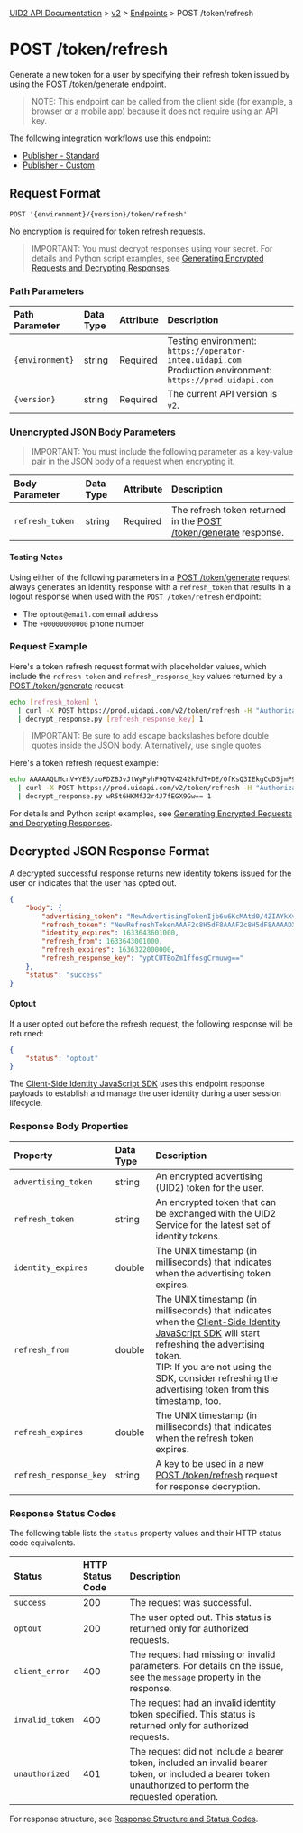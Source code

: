 [UID2 API Documentation](../../README.md) > [v2](../README.md) > [Endpoints](./README.md) > POST /token/refresh

# POST /token/refresh
Generate a new token for a user by specifying their refresh token issued by using the [POST /token/generate](./post-token-generate.md) endpoint.

>NOTE: This endpoint can be called from the client side (for example, a browser or a mobile app) because it does not require using an API key.

The following integration workflows use this endpoint:
* [Publisher - Standard](../guides/publisher-client-side.md)
* [Publisher - Custom](../guides/custom-publisher-integration.md)

## Request Format 

```POST '{environment}/{version}/token/refresh'```

No encryption is required for token refresh requests.

>IMPORTANT: You must decrypt responses using your secret. For details and Python script examples, see [Generating Encrypted Requests and Decrypting Responses](../encryption-decryption.md).

### Path Parameters

| Path Parameter | Data Type | Attribute | Description |
| :--- | :--- | :--- | :--- |
| `{environment}` | string | Required | Testing environment: `https://operator-integ.uidapi.com`<br/>Production environment: `https://prod.uidapi.com` |
| `{version}` | string | Required | The current API version is `v2`. |

###  Unencrypted JSON Body Parameters

>IMPORTANT: You must include the following parameter as a key-value pair in the JSON body of a request when encrypting it.

| Body Parameter | Data Type | Attribute | Description |
| :--- | :--- | :--- | :--- |
| `refresh_token` | string | Required | The refresh token returned in the [POST /token/generate](./post-token-generate.md) response. |


#### Testing Notes

Using either of the following parameters in a [POST /token/generate](./post-token-generate.md) request always generates an identity response with a `refresh_token` that results in a logout response when used with the `POST /token/refresh` endpoint:

- The `optout@email.com` email address
- The `+00000000000` phone number

### Request Example


Here's a token refresh request format with placeholder values, which include the `refresh token` and `refresh_response_key` values returned by a [POST /token/generate](./post-token-generate.md) request:

```sh
echo [refresh_token] \
  | curl -X POST https://prod.uidapi.com/v2/token/refresh -H "Authorization: Bearer [Your-Client-API-Key]" \
  | decrypt_response.py [refresh_response_key] 1
```
>IMPORTANT: Be sure to add escape backslashes before double quotes inside the JSON body. Alternatively, use single quotes.

Here's a token refresh request example:

```sh
echo AAAAAQLMcnV+YE6/xoPDZBJvJtWyPyhF9QTV4242kFdT+DE/OfKsQ3IEkgCqD5jmP9HuR4O3PNSVnCnzYq2BiDDz8SLsKOo6wZsoMIn95jVWBaA6oLq7uUGY5/g9SUOfFmX5uDXUvO0w2UCKi+j9OQhlMfxTsyUQUzC1VQOx6ed/gZjqH/Sw6Kyk0XH7AlziqSyyXA438JHqyJphGVwsPl2LGCH1K2MPxkLmyzMZ2ghTzrr0IgIOXPsL4lXqSPkl/UJqnO3iqbihd66eLeYNmyd1Xblr3DwYnwWdAUXEufLoJbbxifGYc+fPF+8DpykpyL9neq3oquxQWpyHsftnwYaZT5EBZHQJqAttHUZ4yQ== \
  | curl -X POST https://prod.uidapi.com/v2/token/refresh -H "Authorization: Bearer YourTokenBV3tua4BXNw+HVUFpxLlGy8nWN6mtgMlIk=" \
  | decrypt_response.py wR5t6HKMfJ2r4J7fEGX9Gw== 1
```

For details and Python script examples, see [Generating Encrypted Requests and Decrypting Responses](../encryption-decryption.md).

## Decrypted JSON Response Format

A decrypted successful response returns new identity tokens issued for the user or indicates that the user has opted out. 

```json
{
    "body": {
        "advertising_token": "NewAdvertisingTokenIjb6u6KcMAtd0/4ZIAYkXvFrMdlZVqfb9LNf99B+1ysE/lBzYVt64pxYxjobJMGbh5q/HsKY7KC0Xo5Rb/Vo8HC4dYOoWXyuGUaL7Jmbw4bzh+3pgokelUGyTX19DfArTeIg7n+8cxWQ=",
        "refresh_token": "NewRefreshTokenAAAF2c8H5dF8AAAF2c8H5dF8AAAADX393Vw94afoVLL6A+qjdSUEisEKx6t42fLgN+2dmTgUavagz0Q6Kp7ghM989hKhZDyAGjHyuAAwm+CX1cO7DWEtMeNUA9vkWDjcIc8yeDZ+jmBtEaw07x/cxoul6fpv2PQ==",
        "identity_expires": 1633643601000,
        "refresh_from": 1633643001000,
        "refresh_expires": 1636322000000,
        "refresh_response_key": "yptCUTBoZm1ffosgCrmuwg=="
    },
    "status": "success"
}
```

#### Optout

If a user opted out before the refresh request, the following response will be returned:

```json
{
    "status": "optout"
}
```
The [Client-Side Identity JavaScript SDK](../sdks/client-side-identity.md) uses this endpoint response payloads to establish and manage the user identity during a user session lifecycle.

### Response Body Properties

| Property | Data Type | Description |
| :--- | :--- | :--- |
| `advertising_token` | string | An encrypted advertising (UID2) token for the user. |
| `refresh_token` | string | An encrypted token that can be exchanged with the UID2 Service for the latest set of identity tokens. |
| `identity_expires` | double | The UNIX timestamp (in milliseconds) that indicates when the advertising token expires. |
| `refresh_from` | double | The UNIX timestamp (in milliseconds) that indicates when the [Client-Side Identity JavaScript SDK](../sdks/client-side-identity.md) will start refreshing the advertising token.</br>TIP: If you are not using the SDK, consider refreshing the advertising token from this timestamp, too. |
| `refresh_expires` | double | The UNIX timestamp (in milliseconds) that indicates when the refresh token expires. |
| `refresh_response_key` | string | A key to be used in a new [POST /token/refresh](./post-token-refresh.md) request for response decryption. |


### Response Status Codes

The following table lists the `status` property values and their HTTP status code equivalents.

| Status | HTTP Status Code | Description |
| :--- | :--- | :--- |
| `success` | 200 | The request was successful.|
| `optout` | 200 | The user opted out. This status is returned only for authorized requests. |
| `client_error` | 400 | The request had missing or invalid parameters. For details on the issue, see the `message` property in the response.|
| `invalid_token` | 400 | The request had an invalid identity token specified. This status is returned only for authorized requests. |
| `unauthorized` | 401 | The request did not include a bearer token, included an invalid bearer token, or included a bearer token unauthorized to perform the requested operation. |

For response structure, see [Response Structure and Status Codes](../README.md#response-structure-and-status-codes).
